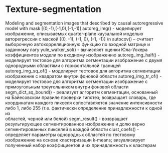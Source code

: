 # Texture-segmentation
Modeling and segmentation images that described by causal autoregressive model with mask [(0,-1),(-1,0),(-1,-1)]
autoreg_img() - моделирует изображение, описываемых quarter-plane каузальной моделью авторегрессии с маской [(0, -1), (-1, 0), (-1, -1)]
\n
autocov() – считает выборочную автокорреляционную функцию по входной матрице и заданному лагу
yule_walker_sol() - вычисляет оценки Юла-Уокера коэффициентов модели по входному изображению
autoreg_img_half() - моделирует тестовое для алгоритма сегментации изображение с двумя однородными областями с горизонтальной границей
autoreg_img_sq_of() - моделирует тестовое для алгоритма сегментации изображение с квадратом внутри фоновой области
autoreg_img_tr_of() - моделирует тестовое для алгоритма сегментации изображение с прямоугольным треугольником внутри фоновой области
segm_dict_sq_bound() - реализует алгоритм сегментации, основанный на Байесовском правиле проверки гипотез; возвращает словарь, где \
координатам каждого пикселя сопоставляется значение интенсивности либо 1, либо 255 (т.е. фактически определение принадлежности к одной из \
областей, черной или белой)
segm_result() - возвращает результирующее сегментированное изображение и долю верно сегментированных пикселей в каждой области
clust_coefs() - определяет параметры однородных областей по тестовому изображению на основе кластеризации k-means; визуализирует \
полученный набор коэффициентов и их принадлежность к кластерам
